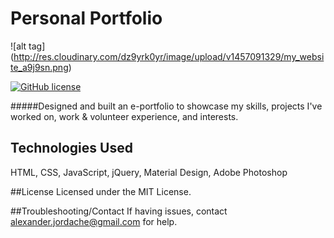 # Personal Portfolio 




![alt tag] (http://res.cloudinary.com/dz9yrk0yr/image/upload/v1457091329/my_website_a9j9sn.png)

[![GitHub license](https://img.shields.io/github/license/mashape/apistatus.svg)]()

#####Designed and built an e-portfolio to showcase my skills, projects I've worked on, work & volunteer experience, and interests. 

## Technologies Used 
HTML, CSS, JavaScript, jQuery, Material Design, Adobe Photoshop

##License
Licensed under the MIT License.

##Troubleshooting/Contact
If having issues, contact alexander.jordache@gmail.com for help.
